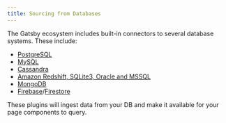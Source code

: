 ```yaml
---
title: Sourcing from Databases
---
```


The Gatsby ecosystem includes built-in connectors to several database systems. These include:

- [PostgreSQL](/plugins/gatsby-source-pg/?=pg)
- [MySQL](/plugins/gatsby-source-mysql/?=mysql)
- [Cassandra](/plugins/gatsby-source-astra?=cassandra)
- [Amazon Redshift, SQLite3, Oracle and MSSQL](https://github.com/mrfunnyshoes/gatsby-source-sql)
- [MongoDB](/plugins/gatsby-source-mongodb/)
- [Firebase](/plugins/gatsby-source-firebase/)/[Firestore](/plugins/gatsby-source-firestore/)

These plugins will ingest data from your DB and make it available for your page components to query.
